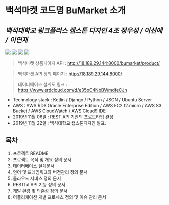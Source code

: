 백석마켓 코드명 BuMarket 소개
==========================================================================================
*백석대학교 링크플러스 캡스톤 디자인 4조 정우성 / 이선애 / 이연재*
------------------------------------------------------------------------------------------

<img src="https://raw.githubusercontent.com/dsg890789/JwsPortfolio/master/Django%20Framework%20Project/REST%20API.png">
<img src="https://raw.githubusercontent.com/dsg890789/JwsPortfolio/master/Django%20Framework%20Project/BuMarket%20API%20Document.png">
<img src="https://raw.githubusercontent.com/dsg890789/JwsPortfolio/master/Django%20Framework%20Project/BuMarket%20AWS%20Architecture.png">
<img src="https://raw.githubusercontent.com/dsg890789/JwsPortfolio/master/Django%20Framework%20Project/BuMarket%20Database.png">

> 백석마켓 상품페이지 API : http://18.189.29.144:8000/bumarket/product/

> 백석마켓 API 정의 페이지 : http://18.189.29.144:8000/

> 데이터베이스 설계도 링크 : https://www.erdcloud.com/d/e35oC4NbBWmdfeCJn

- Technology stack : Kotlin / Django / Python / JSON / Ubuntu Server
- AWS : AWS RDS Oracle Enterprise Edition / AWS EC2 t2.micro / AWS S3 Bucket / AWS CloudWatch / AWS Cloud9 IDE
- 2019년 11월 06일 : REST API 기반의 프로토타입 완성.
- 2019년 11월 22일 : 백석대학교 캡스톤디자인 발표.

목차
-------------------------------------------------------------------------------------------
1. 프로젝트 README
2. 프로젝트 목적 및 개요 정의 문서
3. 데이터베이스 설계문서
4. 언어 및 프레임워크와 버전관리 정의 문서
5. 클라우드 서비스 정의 문서
6. RESTful API 기능 정의 문서
7. 개발 환경 및 의존성 정의 문서
8. 어플리케이션 개발 프로세스 정의 및 이슈 관리 문서